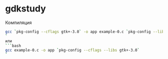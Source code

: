 # gdkstudy

Компиляция
```bash
gcc `pkg-config --cflags gtk+-3.0` -o app example-0.c `pkg-config --libs gtk+-3.0`
`
или
```bash
gcc example-0.c -o app `pkg-config --cflags --libs gtk+-3.0`
`
